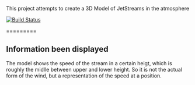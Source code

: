 This project attempts to create a 3D Model of JetStreams in the atmosphere

[![Build Status](https://travis-ci.org/travis-ci/travis-build.png?branch=master)](https://travis-ci.org/JetStreams/lab/builds)

=========

Information been displayed
---------

The model shows the speed of the stream in a certain heigt, which is roughly the midlle between upper and lower height. 
So it is not the actual form of the wind, but a representation of the speed at a position.

